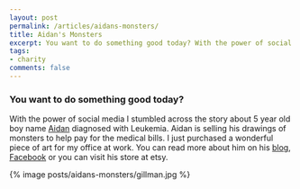 ```yaml
---
layout: post
permalink: /articles/aidans-monsters/
title: Aidan's Monsters
excerpt: You want to do something good today? With the power of social media I stumbled across the story about 5 year old boy name Aidan diagnosed with Leukemia. Aidan is selling his drawings of monsters to help pay for the medical bills. I just purchased a wonderful piece of art for my office at work.
tags:
- charity
comments: false
---
```


<h3>You want to do something good today?</h3>
<p>With the power of social media I stumbled across the story about 5 year old boy name <a href="http://aidforaidan.wordpress.com">Aidan</a> diagnosed with Leukemia. Aidan is selling his <!--http://www.etsy.com/shop/AidansMonsters-->drawings of monsters to help pay for the medical bills. I just purchased a wonderful piece of art for my office at work. You can read more about him on his <a href="http://aidforaidan.wordpress.com">blog</a>, <a href="http://www.facebook.com/pages/Aid-for-Aidan/168065143207856?v=wall">Facebook</a> or you can visit his store at <!--http://www.etsy.com/shop/AidansMonsters-->etsy.</p>
<p>{% image posts/aidans-monsters/gillman.jpg %}</p>
